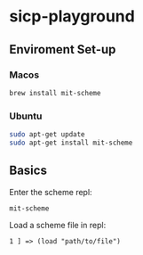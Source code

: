 # sicp-playground

## Enviroment Set-up

### Macos 

```bash
brew install mit-scheme
```

### Ubuntu

```bash
sudo apt-get update 
sudo apt-get install mit-scheme
```


## Basics

Enter the scheme repl:

```bash
mit-scheme
```

Load a scheme file in repl:

```
1 ] => (load "path/to/file")
```


